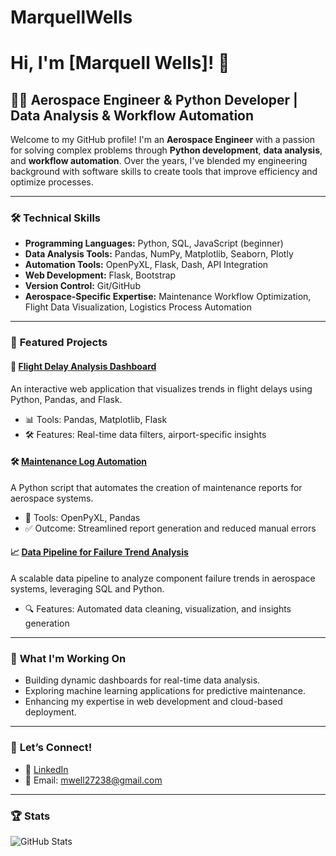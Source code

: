 # MarquellWells
# Hi, I'm [Marquell Wells]! 🚀

## 👨‍💻 Aerospace Engineer & Python Developer | Data Analysis & Workflow Automation

Welcome to my GitHub profile! I'm an **Aerospace Engineer** with a passion for solving complex problems through **Python development**, **data analysis**, and **workflow automation**. Over the years, I've blended my engineering background with software skills to create tools that improve efficiency and optimize processes.

---

### 🛠️ **Technical Skills**

- **Programming Languages:** Python, SQL, JavaScript (beginner)
- **Data Analysis Tools:** Pandas, NumPy, Matplotlib, Seaborn, Plotly  
- **Automation Tools:** OpenPyXL, Flask, Dash, API Integration  
- **Web Development:** Flask, Bootstrap  
- **Version Control:** Git/GitHub  
- **Aerospace-Specific Expertise:** Maintenance Workflow Optimization, Flight Data Visualization, Logistics Process Automation  

---

### 📂 **Featured Projects**

#### 🚀 [Flight Delay Analysis Dashboard](https://github.com/your-username/flight-delay-analysis)
An interactive web application that visualizes trends in flight delays using Python, Pandas, and Flask.  
- 📊 Tools: Pandas, Matplotlib, Flask  
- 🛠️ Features: Real-time data filters, airport-specific insights  

#### 🛠️ [Maintenance Log Automation](https://github.com/your-username/maintenance-log-automation)
A Python script that automates the creation of maintenance reports for aerospace systems.  
- 📄 Tools: OpenPyXL, Pandas  
- ✅ Outcome: Streamlined report generation and reduced manual errors  

#### 📈 [Data Pipeline for Failure Trend Analysis](https://github.com/your-username/failure-trend-analysis)
A scalable data pipeline to analyze component failure trends in aerospace systems, leveraging SQL and Python.  
- 🔍 Features: Automated data cleaning, visualization, and insights generation  

---

### 🌟 **What I'm Working On**
- Building dynamic dashboards for real-time data analysis.  
- Exploring machine learning applications for predictive maintenance.  
- Enhancing my expertise in web development and cloud-based deployment.  

---

### 🤝 **Let’s Connect!**
- 💼 [LinkedIn](https://www.linkedin.com/in/marquell-wells-ba300a299)  
- 📧 Email: mwell27238@gmail.com 

---

### 🏆 **Stats**
![GitHub Stats](https://github-readme-stats.vercel.app/api?username=your-username&show_icons=true&theme=radical)  
